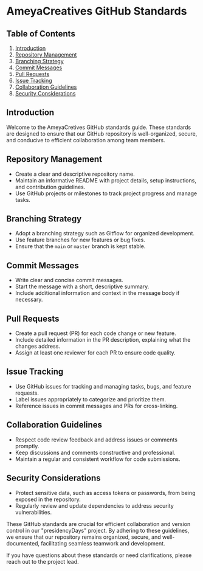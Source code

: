 # AmeyaCreatives GitHub Standards

## Table of Contents
1. [Introduction](#introduction)
2. [Repository Management](#repository-management)
3. [Branching Strategy](#branching-strategy)
4. [Commit Messages](#commit-messages)
5. [Pull Requests](#pull-requests)
6. [Issue Tracking](#issue-tracking)
7. [Collaboration Guidelines](#collaboration-guidelines)
8. [Security Considerations](#security-considerations)

## Introduction
Welcome to the AmeyaCretives GitHub standards guide. These standards are designed to ensure that our GitHub repository is well-organized, secure, and conducive to efficient collaboration among team members.

## Repository Management
- Create a clear and descriptive repository name.
- Maintain an informative README with project details, setup instructions, and contribution guidelines.
- Use GitHub projects or milestones to track project progress and manage tasks.

## Branching Strategy
- Adopt a branching strategy such as Gitflow for organized development.
- Use feature branches for new features or bug fixes.
- Ensure that the `main` or `master` branch is kept stable.

## Commit Messages
- Write clear and concise commit messages.
- Start the message with a short, descriptive summary.
- Include additional information and context in the message body if necessary.

## Pull Requests
- Create a pull request (PR) for each code change or new feature.
- Include detailed information in the PR description, explaining what the changes address.
- Assign at least one reviewer for each PR to ensure code quality.

## Issue Tracking
- Use GitHub issues for tracking and managing tasks, bugs, and feature requests.
- Label issues appropriately to categorize and prioritize them.
- Reference issues in commit messages and PRs for cross-linking.

## Collaboration Guidelines
- Respect code review feedback and address issues or comments promptly.
- Keep discussions and comments constructive and professional.
- Maintain a regular and consistent workflow for code submissions.

## Security Considerations
- Protect sensitive data, such as access tokens or passwords, from being exposed in the repository.
- Regularly review and update dependencies to address security vulnerabilities.

These GitHub standards are crucial for efficient collaboration and version control in our "presidencyDays" project. By adhering to these guidelines, we ensure that our repository remains organized, secure, and well-documented, facilitating seamless teamwork and development.

If you have questions about these standards or need clarifications, please reach out to the project lead.
